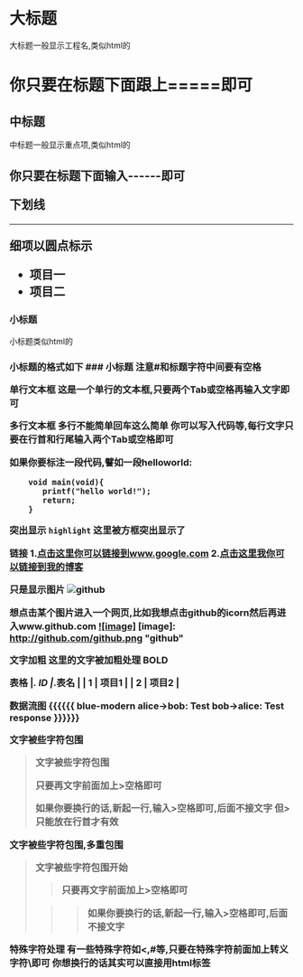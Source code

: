 大标题
===================================
  大标题一般显示工程名,类似html的<h1>
  你只要在标题下面跟上=====即可

中标题
-----------------------------------
  中标题一般显示重点项,类似html的<h2>
  你只要在标题下面输入------即可

下划线
*******

细项以圆点标示
* 项目一
* 项目二

### 小标题
  小标题类似html的<h3>
  小标题的格式如下 ### 小标题
  注意#和标题字符中间要有空格

单行文本框
    这是一个单行的文本框,只要两个Tab或空格再输入文字即可

多行文本框
    多行不能简单回车这么简单
    你可以写入代码等,每行文字只要在行首和行尾输入两个Tab或空格即可

如果你要标注一段代码,譬如一段helloworld:
```
    void main(void){
       printf("hello world!");
       return;
    }
```

突出显示
`highlight` 这里被方框突出显示了

链接
1.[点击这里你可以链接到www.google.com](http://www.google.com)
2.[点击这里我你可以链接到我的博客](http://guoyunsky.iteye.com)

只是显示图片
![github](http://github.com/unicorn.png "github")

想点击某个图片进入一个网页,比如我想点击github的icorn然后再进入www.github.com
[![image]](http://www.github.com/)
[image]: http://github.com/github.png "github"

文字加粗
这里的文字被加粗处理 __BOLD__

表格
|_. ID |_.表名 |
| 1 | 项目1 |
| 2 | 项目2 |

数据流图
{{{{{{ blue-modern
  alice->bob: Test
  bob->alice: Test response
}}}}}}

文字被些字符包围
> 文字被些字符包围
>
> 只要再文字前面加上>空格即可
>
> 如果你要换行的话,新起一行,输入>空格即可,后面不接文字
> 但> 只能放在行首才有效

文字被些字符包围,多重包围
> 文字被些字符包围开始
>
> > 只要再文字前面加上>空格即可
>
>  > > 如果你要换行的话,新起一行,输入>空格即可,后面不接文字

特殊字符处理
有一些特殊字符如<,#等,只要在特殊字符前面加上转义字符\即可
你想换行的话其实可以直接用html标签<br />

